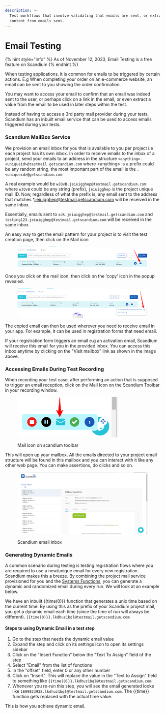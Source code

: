 ```yaml
---
description: >-
  Test workflows that involve validating that emails are sent, or extracting
  content from emails sent.
---
```


# Email Testing

{% hint style="info" %}
As of November 12, 2023, Email Testing is a free feature on Scandium
{% endhint %}

When testing applications, it is common for emails to be triggered by certain actions. E.g When completing your order on an e-commerce website, an email can be sent to you showing the order confirmation.

You may want to access your email to confirm that an email was indeed sent to the user, or perhaps click on a link in the email, or even extract a value from the email to be used in later steps within the test.

Instead of having to access a 3rd party mail provider during your tests, Scandium has an inbuilt email service that can be used to access emails triggered during your tests.

### Scandium MailBox Service

We provision an email inbox for you that is available to you per project i.e each project has its own inbox. In order to receive emails to the inbox of a project, send your emails to an address in the structure `<anything>.<uniqueid>@testmail.getscandium.com` where \<anything> is a prefix could be any random string, the most important part of the email is the `.<uniqueid>@getscandium.com`

A real example would be `wJQvB.jeiuigghep@testmail.getscandium.com` where `wJQvB` could be any string (prefix), `jeiuigghep` is the project unique mail ID.  Now, regardless of what the prefix is, any email sent to the address that matches \*.jeiuigghep@testmail.getscandium.com will be received in the same inbox.

Essentially, emails sent to `sdk.jeiuigghep@testmail.getscandium.com` and `testing123.jeiuigghep@testmail.getscandium.com` will be received in the same inbox.

An easy way to get the email pattern for your project is to visit the test creation page, then click on the Mail icon

<figure><img src=".gitbook/assets/image (3) (1) (1) (1).png" alt=""><figcaption></figcaption></figure>

Once you click on the mail icon, then click on the 'copy' icon in the popup revealed.

<figure><img src=".gitbook/assets/image (5) (1) (1).png" alt=""><figcaption></figcaption></figure>

The copied email can then be used wherever you need to receive email in your app. For example, it can be used in registration forms that need email.

If your registration form triggers an email e.g an activation email, Scandium will receive this email for you in the provided inbox. You can access this inbox anytime by clicking on the "Visit mailbox" link as shown in the image above.

### Accessing Emails During Test Recording

When recording your test case, after performing an action that is supposed to trigger an email reception, click on the Mail Icon on the Scandium Toolbar in your recording window.

<figure><img src=".gitbook/assets/image (6) (1) (1).png" alt=""><figcaption><p>Mail icon on scandium toolbar</p></figcaption></figure>

This will open up your mailbox. All the emails directed to your project email structure will be found in this mailbox and you can interact with it like any other web page. You can make assertions, do clicks and so on.

<figure><img src=".gitbook/assets/image (7) (1) (1).png" alt=""><figcaption><p>Scandium email inbox</p></figcaption></figure>

### Generating Dynamic Emails

A common scenario during testing is testing registration flows where you are required to use a new/unique email for every new registration. Scandium makes this a breeze. By combining the project mail service provisioned for you and the [Systems Functions](system-functions.md), you can generate a dynamic and randomized email during every run. We will look at an example below.

We have an inbuilt \{{time(0)\}} function that generates a unix time based on the current time. By using this as the prefix of your Scandium project mail, you get a dynamic email each time (since the time of run will always be different). `{{time(0)}}.lkdhuz1bql@testmail.getscandium.com`



#### Steps to using Dynamic Email in a test step

1. Go to the step that needs the dynamic email value
2. Expand the step and click on its settings icon to open its settings sidebar
3. Click on the "Insert Function" below the "Text To Assign" field of the step
4. Select "Email" from the list of functions
5. In the "offset" field, enter 0 or any other number
6. Click on "Insert". This will replace the value in the "Text to Assign" field to something like `{{time(0)}}.lkdhuz1bql@testmail.getscandium.com`
7. Whenever you re-run this step, you will see the email generated looks like `1699823938.lkdhuz1bql@testmail.getscandium.com`. The \{{time\}} function gets replaced with the actual time value.

This is how you achieve dynamic email.

